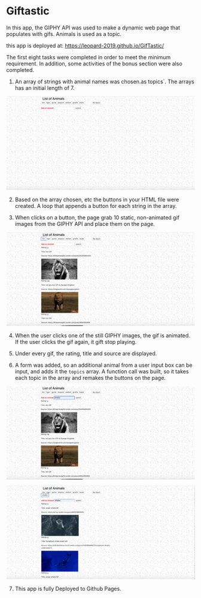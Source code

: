 # Giftastic #

In this app,  the GIPHY API was used to make a dynamic web page that populates with gifs. Animals is used as 
a topic.

this app is deployed at:  https://leopard-2019.github.io/GifTastic/

The first eight tasks were completed in order to meet the minimum requirement. In addition, some activities of the bonus section 
were also completed.

1. An array of strings with animal names was chosen.as topics`. The  arrays has an initial length of 7.

![](assets/images/gif1.png)


2.  Based on the array chosen, etc the  buttons in your HTML file were created. A loop that appends a button for each string in the array.

3. When clicks on a button, the page  grab 10 static, non-animated gif images from the GIPHY API and place them on the page.

![](assets/images/gif2.png)

4. When the user clicks one of the still GIPHY images, the gif is animated. If the user clicks the gif again, it gift stop playing.

5. Under every gif, the rating, title and source are displayed.

6. A form was added, so an additional animal from a user input box can be input,  and adds it the  `topics` array. A function call was built, so it takes each topic in the array and remakes the buttons on the page.

![](assets/images/gif3.png)

![](assets/images/gif5.png)

7. This app is fully Deployed to Github Pages.

   
